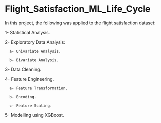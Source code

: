 # Flight_Satisfaction_ML_Life_Cycle

In this project, the following was applied to the flight satisfaction dataset:

  1- Statistical Analysis.
  
  2- Exploratory Data Analysis:
  
      a- Univariate Analysis.
      
      b- Bivariate Analysis.
      
  3- Data Cleaning.
  
  4- Feature Engineering.
  
      a- Feature Transformation.
      
      b- Encoding.
      
      c- Feature Scaling.
      
  5- Modelling using XGBoost.
